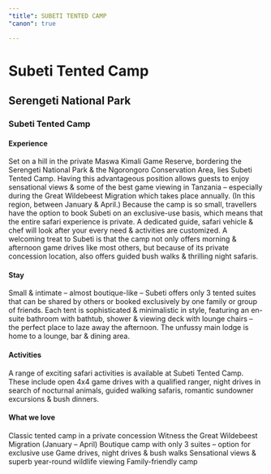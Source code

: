 ```yaml
---
"title": SUBETI TENTED CAMP
"canon": true

---
```


# Subeti Tented Camp
## Serengeti National Park
### Subeti Tented Camp

#### Experience
Set on a hill in the private Maswa Kimali Game Reserve, bordering the Serengeti National Park &amp; the Ngorongoro Conservation Area, lies Subeti Tented Camp.
Having this advantageous position allows guests to enjoy sensational views &amp; some of the best game viewing in Tanzania – especially during the Great Wildebeest Migration which takes place annually. (In this region, between January &amp; April.) 
Because the camp is so small, travellers have the option to book Subeti on an exclusive-use basis, which means that the entire safari experience is private.  A dedicated guide, safari vehicle &amp; chef will look after your every need &amp; activities are customized.
A welcoming treat to Subeti is that the camp not only offers morning &amp; afternoon game drives like most others, but because of its private concession location, also offers guided bush walks &amp; thrilling night safaris.

#### Stay
Small &amp; intimate – almost boutique-like – Subeti offers only 3 tented suites that can be shared by others or booked exclusively by one family or group of friends.
Each tent is sophisticated &amp; minimalistic in style, featuring an en-suite bathroom with bathtub, shower &amp; viewing deck with lounge chairs – the perfect place to laze away the afternoon.
The unfussy main lodge is home to a lounge, bar &amp; dining area.

#### Activities
A range of exciting safari activities is available at Subeti Tented Camp.  
These include open 4x4 game drives with a qualified ranger, night drives in search of nocturnal animals, guided walking safaris, romantic sundowner excursions &amp; bush dinners.


#### What we love
Classic tented camp in a private concession
Witness the Great Wildebeest Migration (January – April)
Boutique camp with only 3 suites – option for exclusive use
Game drives, night drives &amp; bush walks
Sensational views &amp; superb year-round wildlife viewing
Family-friendly camp